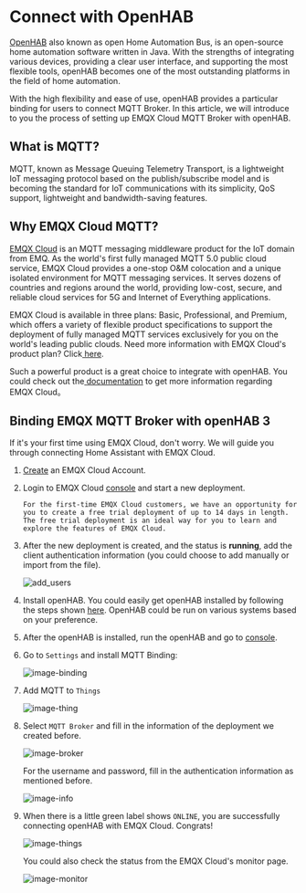 # Connect with OpenHAB

[OpenHAB](https://www.openhab.org/) also known as open Home Automation Bus, is an open-source home automation software written in Java. With the strengths of integrating various devices, providing a clear user interface, and supporting the most flexible tools, openHAB becomes one of the most outstanding platforms in the field of home automation.

With the high flexibility and ease of use, openHAB provides a particular binding for users to connect MQTT Broker. In this article, we will introduce to you the process of setting up EMQX Cloud MQTT Broker with openHAB.



## What is MQTT?

MQTT, known as Message Queuing Telemetry Transport, is a lightweight IoT messaging protocol based on the publish/subscribe model and is becoming the standard for IoT communications with its simplicity, QoS support, lightweight and bandwidth-saving features.



## Why EMQX Cloud MQTT?

[EMQX Cloud](https://www.emqx.com/en/cloud) is an MQTT messaging middleware product for the IoT domain from EMQ. As the world's first fully managed MQTT 5.0 public cloud service, EMQX Cloud provides a one-stop O&M colocation and a unique isolated environment for MQTT messaging services. It serves dozens of countries and regions around the world, providing low-cost, secure, and reliable cloud services for 5G and Internet of Everything applications.

EMQX Cloud is available in three plans: Basic, Professional, and Premium, which offers a variety of flexible product specifications to support the deployment of fully managed MQTT services exclusively for you on the world's leading public clouds. Need more information with EMQX Cloud's product plan? Click[ here](https://docs.emqx.io/en/cloud/latest/pricing.html).

Such a powerful product is a great choice to integrate with openHAB. You could check out the[ documentation](https://docs.emqx.io/en/cloud/latest/) to get more information regarding EMQX Cloud。



## Binding EMQX MQTT Broker with openHAB 3

If it's your first time using EMQX Cloud, don't worry. We will guide you through connecting Home Assistant with EMQX Cloud.

1. [Create](https://www.emqx.com/en/signin?continue=https://www.emqx.com/en/cloud) an EMQX Cloud Account.

2. Login to EMQX Cloud [console](https://cloud.emqx.io/console/) and start a new deployment.

   ```tip
   For the first-time EMQX Cloud customers, we have an opportunity for you to create a free trial deployment of up to 14 days in length. The free trial deployment is an ideal way for you to learn and explore the features of EMQX Cloud. 
   ```

3. After the new deployment is created, and the status is **running**, add the client authentication information (you could choose to add manually or import from the file).  

   ![add_users](https://docs.emqx.io/assets/img/auth.6543e1b4.png)

4. Install openHAB. You could easily get openHAB installed by following the steps shown [here](https://www.openhab.org/docs/installation/). OpenHAB could be run on various systems based on your preference. 

5. After the openHAB is installed, run the openHAB and go to [console](http://localhost:8080/).

6. Go to `Settings` and install MQTT Binding:

   ![image-binding](./_assets/image-binding.png)

7. Add MQTT to `Things`

   ![image-thing](./_assets/image-thing.png)

8. Select `MQTT Broker` and fill in the information of the deployment we created before.

   ![image-broker](./_assets/image-broker.png)

   For the username and password, fill in the authentication information as mentioned before.

   ![image-info](./_assets/image-info.png)

   

9. When there is a little green label shows `ONLINE`, you are successfully connecting openHAB with EMQX Cloud. Congrats!

   ![image-things](./_assets/image-things.png)

   You could also check the status from the EMQX Cloud's monitor page.

   ![image-monitor](./_assets/image-monitor.png)

